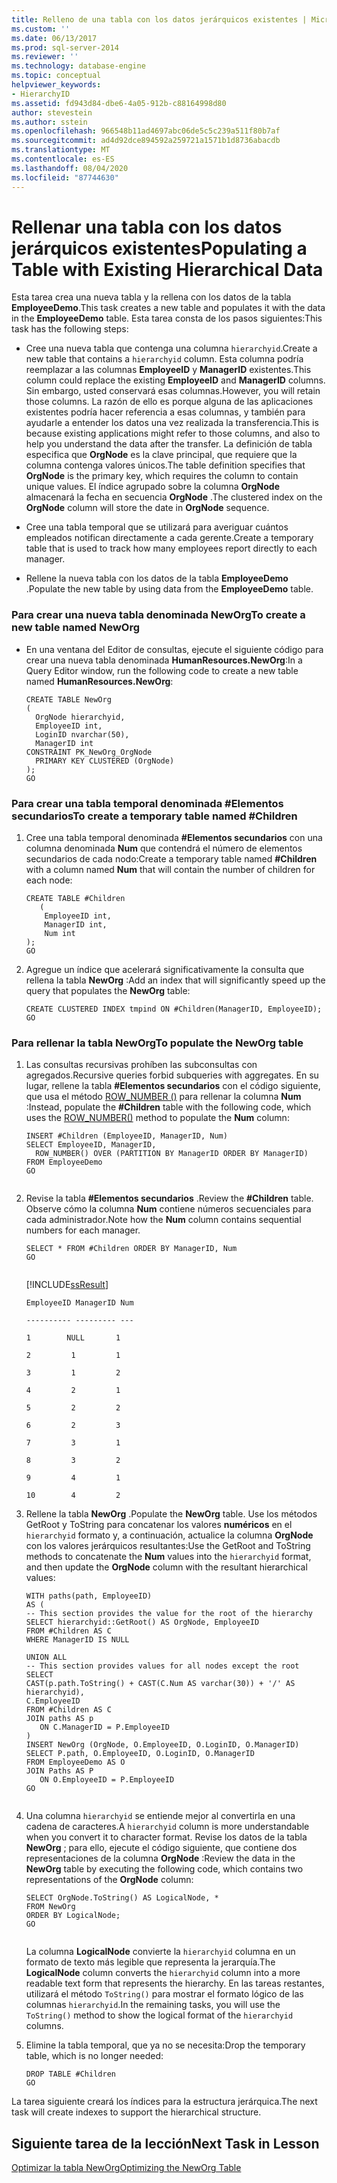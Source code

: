 ```yaml
---
title: Relleno de una tabla con los datos jerárquicos existentes | Microsoft Docs
ms.custom: ''
ms.date: 06/13/2017
ms.prod: sql-server-2014
ms.reviewer: ''
ms.technology: database-engine
ms.topic: conceptual
helpviewer_keywords:
- HierarchyID
ms.assetid: fd943d84-dbe6-4a05-912b-c88164998d80
author: stevestein
ms.author: sstein
ms.openlocfilehash: 966548b11ad4697abc06de5c5c239a511f80b7af
ms.sourcegitcommit: ad4d92dce894592a259721a1571b1d8736abacdb
ms.translationtype: MT
ms.contentlocale: es-ES
ms.lasthandoff: 08/04/2020
ms.locfileid: "87744630"
---
```

# <a name="populating-a-table-with-existing-hierarchical-data"></a><span data-ttu-id="db89d-102">Rellenar una tabla con los datos jerárquicos existentes</span><span class="sxs-lookup"><span data-stu-id="db89d-102">Populating a Table with Existing Hierarchical Data</span></span>
  <span data-ttu-id="db89d-103"> Esta tarea crea una nueva tabla y la rellena con los datos de la tabla **EmployeeDemo**.</span><span class="sxs-lookup"><span data-stu-id="db89d-103">This task creates a new table and populates it with the data in the **EmployeeDemo** table.</span></span> <span data-ttu-id="db89d-104">Esta tarea consta de los pasos siguientes:</span><span class="sxs-lookup"><span data-stu-id="db89d-104">This task has the following steps:</span></span>  
  
-   <span data-ttu-id="db89d-105">Cree una nueva tabla que contenga una columna `hierarchyid`.</span><span class="sxs-lookup"><span data-stu-id="db89d-105">Create a new table that contains a `hierarchyid` column.</span></span> <span data-ttu-id="db89d-106">Esta columna podría reemplazar a las columnas **EmployeeID** y **ManagerID** existentes.</span><span class="sxs-lookup"><span data-stu-id="db89d-106">This column could replace the existing **EmployeeID** and **ManagerID** columns.</span></span> <span data-ttu-id="db89d-107">Sin embargo, usted conservará esas columnas.</span><span class="sxs-lookup"><span data-stu-id="db89d-107">However, you will retain those columns.</span></span> <span data-ttu-id="db89d-108">La razón de ello es porque alguna de las aplicaciones existentes podría hacer referencia a esas columnas, y también para ayudarle a entender los datos una vez realizada la transferencia.</span><span class="sxs-lookup"><span data-stu-id="db89d-108">This is because existing applications might refer to those columns, and also to help you understand the data after the transfer.</span></span> <span data-ttu-id="db89d-109">La definición de tabla especifica que **OrgNode** es la clave principal, que requiere que la columna contenga valores únicos.</span><span class="sxs-lookup"><span data-stu-id="db89d-109">The table definition specifies that **OrgNode** is the primary key, which requires the column to contain unique values.</span></span> <span data-ttu-id="db89d-110">El índice agrupado sobre la columna **OrgNode** almacenará la fecha en secuencia **OrgNode** .</span><span class="sxs-lookup"><span data-stu-id="db89d-110">The clustered index on the **OrgNode** column will store the date in **OrgNode** sequence.</span></span>  
  
-   <span data-ttu-id="db89d-111">Cree una tabla temporal que se utilizará para averiguar cuántos empleados notifican directamente a cada gerente.</span><span class="sxs-lookup"><span data-stu-id="db89d-111">Create a temporary table that is used to track how many employees report directly to each manager.</span></span>  
  
-   <span data-ttu-id="db89d-112">Rellene la nueva tabla con los datos de la tabla **EmployeeDemo** .</span><span class="sxs-lookup"><span data-stu-id="db89d-112">Populate the new table by using data from the **EmployeeDemo** table.</span></span>  
  
### <a name="to-create-a-new-table-named-neworg"></a><span data-ttu-id="db89d-113">Para crear una nueva tabla denominada NewOrg</span><span class="sxs-lookup"><span data-stu-id="db89d-113">To create a new table named NewOrg</span></span>  
  
-   <span data-ttu-id="db89d-114">En una ventana del Editor de consultas, ejecute el siguiente código para crear una nueva tabla denominada **HumanResources.NewOrg**:</span><span class="sxs-lookup"><span data-stu-id="db89d-114">In a Query Editor window, run the following code to create a new table named **HumanResources.NewOrg**:</span></span>  
  
    ```  
    CREATE TABLE NewOrg  
    (  
      OrgNode hierarchyid,  
      EmployeeID int,  
      LoginID nvarchar(50),  
      ManagerID int  
    CONSTRAINT PK_NewOrg_OrgNode  
      PRIMARY KEY CLUSTERED (OrgNode)  
    );  
    GO  
    ```  
  
### <a name="to-create-a-temporary-table-named-children"></a><span data-ttu-id="db89d-115">Para crear una tabla temporal denominada #Elementos secundarios</span><span class="sxs-lookup"><span data-stu-id="db89d-115">To create a temporary table named #Children</span></span>  
  
1.  <span data-ttu-id="db89d-116">Cree una tabla temporal denominada **#Elementos secundarios** con una columna denominada **Num** que contendrá el número de elementos secundarios de cada nodo:</span><span class="sxs-lookup"><span data-stu-id="db89d-116">Create a temporary table named **#Children** with a column named **Num** that will contain the number of children for each node:</span></span>  
  
    ```  
    CREATE TABLE #Children   
       (  
        EmployeeID int,  
        ManagerID int,  
        Num int  
    );  
    GO  
    ```  
  
2.  <span data-ttu-id="db89d-117">Agregue un índice que acelerará significativamente la consulta que rellena la tabla **NewOrg** :</span><span class="sxs-lookup"><span data-stu-id="db89d-117">Add an index that will significantly speed up the query that populates the **NewOrg** table:</span></span>  
  
    ```  
    CREATE CLUSTERED INDEX tmpind ON #Children(ManagerID, EmployeeID);  
    GO  
    ```  
  
### <a name="to-populate-the-neworg-table"></a><span data-ttu-id="db89d-118">Para rellenar la tabla NewOrg</span><span class="sxs-lookup"><span data-stu-id="db89d-118">To populate the NewOrg table</span></span>  
  
1.  <span data-ttu-id="db89d-119">Las consultas recursivas prohíben las subconsultas con agregados.</span><span class="sxs-lookup"><span data-stu-id="db89d-119">Recursive queries forbid subqueries with aggregates.</span></span> <span data-ttu-id="db89d-120">En su lugar, rellene la tabla **#Elementos secundarios** con el código siguiente, que usa el método [ROW_NUMBER ()](/sql/t-sql/functions/row-number-transact-sql) para rellenar la columna **Num** :</span><span class="sxs-lookup"><span data-stu-id="db89d-120">Instead, populate the **#Children** table with the following code, which uses the [ROW_NUMBER()](/sql/t-sql/functions/row-number-transact-sql) method to populate the **Num** column:</span></span>  
  
    ```  
    INSERT #Children (EmployeeID, ManagerID, Num)  
    SELECT EmployeeID, ManagerID,  
      ROW_NUMBER() OVER (PARTITION BY ManagerID ORDER BY ManagerID)   
    FROM EmployeeDemo  
    GO  
  
    ```  
  
2.  <span data-ttu-id="db89d-121">Revise la tabla **#Elementos secundarios** .</span><span class="sxs-lookup"><span data-stu-id="db89d-121">Review the **#Children** table.</span></span> <span data-ttu-id="db89d-122">Observe cómo la columna **Num** contiene números secuenciales para cada administrador.</span><span class="sxs-lookup"><span data-stu-id="db89d-122">Note how the **Num** column contains sequential numbers for each manager.</span></span>  
  
    ```  
    SELECT * FROM #Children ORDER BY ManagerID, Num  
    GO  
  
    ```  
  
     [!INCLUDE[ssResult](../../includes/ssresult-md.md)]  
  
     `EmployeeID ManagerID Num`  
  
     `---------- --------- ---`  
  
     `1        NULL       1`  
  
     `2         1         1`  
  
     `3         1         2`  
  
     `4         2         1`  
  
     `5         2         2`  
  
     `6         2         3`  
  
     `7         3         1`  
  
     `8         3         2`  
  
     `9         4         1`  
  
     `10        4         2`  
  
3.  <span data-ttu-id="db89d-123">Rellene la tabla **NewOrg** .</span><span class="sxs-lookup"><span data-stu-id="db89d-123">Populate the **NewOrg** table.</span></span> <span data-ttu-id="db89d-124">Use los métodos GetRoot y ToString para concatenar los valores **numéricos** en el `hierarchyid` formato y, a continuación, actualice la columna **OrgNode** con los valores jerárquicos resultantes:</span><span class="sxs-lookup"><span data-stu-id="db89d-124">Use the GetRoot and ToString methods to concatenate the **Num** values into the `hierarchyid` format, and then update the **OrgNode** column with the resultant hierarchical values:</span></span>  
  
    ```  
    WITH paths(path, EmployeeID)   
    AS (  
    -- This section provides the value for the root of the hierarchy  
    SELECT hierarchyid::GetRoot() AS OrgNode, EmployeeID   
    FROM #Children AS C   
    WHERE ManagerID IS NULL   
  
    UNION ALL   
    -- This section provides values for all nodes except the root  
    SELECT   
    CAST(p.path.ToString() + CAST(C.Num AS varchar(30)) + '/' AS hierarchyid),   
    C.EmployeeID  
    FROM #Children AS C   
    JOIN paths AS p   
       ON C.ManagerID = P.EmployeeID   
    )  
    INSERT NewOrg (OrgNode, O.EmployeeID, O.LoginID, O.ManagerID)  
    SELECT P.path, O.EmployeeID, O.LoginID, O.ManagerID  
    FROM EmployeeDemo AS O   
    JOIN Paths AS P   
       ON O.EmployeeID = P.EmployeeID  
    GO  
  
    ```  
  
4.  <span data-ttu-id="db89d-125">Una columna `hierarchyid` se entiende mejor al convertirla en una cadena de caracteres.</span><span class="sxs-lookup"><span data-stu-id="db89d-125">A `hierarchyid` column is more understandable when you convert it to character format.</span></span> <span data-ttu-id="db89d-126">Revise los datos de la tabla **NewOrg** ; para ello, ejecute el código siguiente, que contiene dos representaciones de la columna **OrgNode** :</span><span class="sxs-lookup"><span data-stu-id="db89d-126">Review the data in the **NewOrg** table by executing the following code, which contains two representations of the **OrgNode** column:</span></span>  
  
    ```  
    SELECT OrgNode.ToString() AS LogicalNode, *   
    FROM NewOrg   
    ORDER BY LogicalNode;  
    GO  
  
    ```  
  
     <span data-ttu-id="db89d-127">La columna **LogicalNode** convierte la `hierarchyid` columna en un formato de texto más legible que representa la jerarquía.</span><span class="sxs-lookup"><span data-stu-id="db89d-127">The **LogicalNode** column converts the `hierarchyid` column into a more readable text form that represents the hierarchy.</span></span> <span data-ttu-id="db89d-128">En las tareas restantes, utilizará el método `ToString()` para mostrar el formato lógico de las columnas `hierarchyid`.</span><span class="sxs-lookup"><span data-stu-id="db89d-128">In the remaining tasks, you will use the `ToString()` method to show the logical format of the `hierarchyid` columns.</span></span>  
  
5.  <span data-ttu-id="db89d-129">Elimine la tabla temporal, que ya no se necesita:</span><span class="sxs-lookup"><span data-stu-id="db89d-129">Drop the temporary table, which is no longer needed:</span></span>  
  
    ```  
    DROP TABLE #Children  
    GO  
    ```  
  
 <span data-ttu-id="db89d-130">La tarea siguiente creará los índices para la estructura jerárquica.</span><span class="sxs-lookup"><span data-stu-id="db89d-130">The next task will create indexes to support the hierarchical structure.</span></span>  
  
## <a name="next-task-in-lesson"></a><span data-ttu-id="db89d-131">Siguiente tarea de la lección</span><span class="sxs-lookup"><span data-stu-id="db89d-131">Next Task in Lesson</span></span>  
 [<span data-ttu-id="db89d-132">Optimizar la tabla NewOrg</span><span class="sxs-lookup"><span data-stu-id="db89d-132">Optimizing the NewOrg Table</span></span>](lesson-1-3-optimizing-the-neworg-table.md)  
  
  
